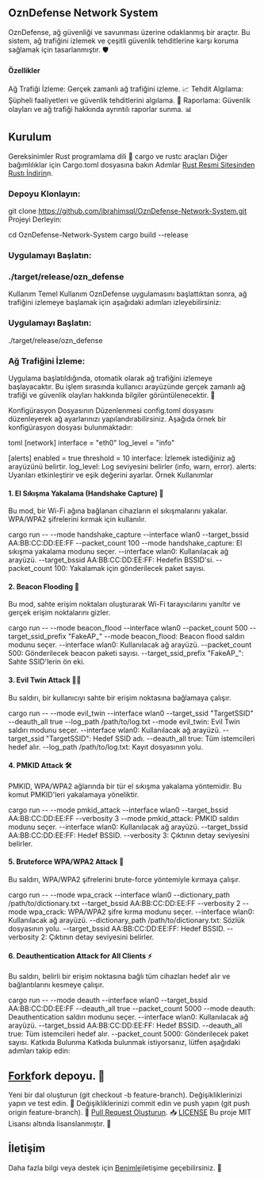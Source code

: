 ## OznDefense Network System
OznDefense, ağ güvenliği ve savunması üzerine odaklanmış bir araçtır. Bu sistem, ağ trafiğini izlemek ve çeşitli güvenlik tehditlerine karşı koruma sağlamak için tasarlanmıştır. 🛡️

#### Özellikler
Ağ Trafiği İzleme: Gerçek zamanlı ağ trafiğini izleme. 📈
Tehdit Algılama: Şüpheli faaliyetleri ve güvenlik tehditlerini algılama. 🚨
Raporlama: Güvenlik olayları ve ağ trafiği hakkında ayrıntılı raporlar sunma. 📊
## Kurulum
Gereksinimler
Rust programlama dili 🦀
cargo ve rustc araçları
Diğer bağımlılıklar için Cargo.toml dosyasına bakın
Adımlar
[Rust Resmi Sitesinden Rustı İndirin](https://www.rust-lang.org/)n.

### Depoyu Klonlayın:

git clone https://github.com/ibrahimsql/OznDefense-Network-System.git
Projeyi Derleyin:

cd OznDefense-Network-System
cargo build --release
### Uygulamayı Başlatın:


### ./target/release/ozn_defense
Kullanım
Temel Kullanım
OznDefense uygulamasını başlattıktan sonra, ağ trafiğini izlemeye başlamak için aşağıdaki adımları izleyebilirsiniz:

### Uygulamayı Başlatın:
./target/release/ozn_defense

### Ağ Trafiğini İzleme:

Uygulama başlatıldığında, otomatik olarak ağ trafiğini izlemeye başlayacaktır. Bu işlem sırasında kullanıcı arayüzünde gerçek zamanlı ağ trafiği ve güvenlik olayları hakkında bilgiler görüntülenecektir. 📡

Konfigürasyon Dosyasının Düzenlenmesi
config.toml dosyasını düzenleyerek ağ ayarlarınızı yapılandırabilirsiniz. Aşağıda örnek bir konfigürasyon dosyası bulunmaktadır:

toml
[network]
interface = "eth0"
log_level = "info"

[alerts]
enabled = true
threshold = 10
interface: İzlemek istediğiniz ağ arayüzünü belirtir.
log_level: Log seviyesini belirler (info, warn, error).
alerts: Uyarıları etkinleştirir ve eşik değerini ayarlar.
Örnek Kullanımlar

#### 1. El Sıkışma Yakalama (Handshake Capture) 🤝
Bu mod, bir Wi-Fi ağına bağlanan cihazların el sıkışmalarını yakalar. WPA/WPA2 şifrelerini kırmak için kullanılır.

cargo run -- --mode handshake_capture --interface wlan0 --target_bssid AA:BB:CC:DD:EE:FF --packet_count 100
--mode handshake_capture: El sıkışma yakalama modunu seçer.
--interface wlan0: Kullanılacak ağ arayüzü.
--target_bssid AA:BB:CC:DD:EE:FF: Hedefin BSSID'si.
--packet_count 100: Yakalamak için gönderilecek paket sayısı.


#### 2. Beacon Flooding 🌊
Bu mod, sahte erişim noktaları oluşturarak Wi-Fi tarayıcılarını yanıltır ve gerçek erişim noktalarını gizler.

cargo run -- --mode beacon_flood --interface wlan0 --packet_count 500 --target_ssid_prefix "FakeAP_"
--mode beacon_flood: Beacon flood saldırı modunu seçer.
--interface wlan0: Kullanılacak ağ arayüzü.
--packet_count 500: Gönderilecek beacon paketi sayısı.
--target_ssid_prefix "FakeAP_": Sahte SSID'lerin ön eki.


#### 3. Evil Twin Attack 👯‍♂️
Bu saldırı, bir kullanıcıyı sahte bir erişim noktasına bağlamaya çalışır.


cargo run -- --mode evil_twin --interface wlan0 --target_ssid "TargetSSID" --deauth_all true --log_path /path/to/log.txt
--mode evil_twin: Evil Twin saldırı modunu seçer.
--interface wlan0: Kullanılacak ağ arayüzü.
--target_ssid "TargetSSID": Hedef SSID adı.
--deauth_all true: Tüm istemcileri hedef alır.
--log_path /path/to/log.txt: Kayıt dosyasının yolu.

#### 4. PMKID Attack 🛠️
PMKID, WPA/WPA2 ağlarında bir tür el sıkışma yakalama yöntemidir. Bu komut PMKID'leri yakalamaya yöneliktir.

cargo run -- --mode pmkid_attack --interface wlan0 --target_bssid AA:BB:CC:DD:EE:FF --verbosity 3
--mode pmkid_attack: PMKID saldırı modunu seçer.
--interface wlan0: Kullanılacak ağ arayüzü.
--target_bssid AA:BB:CC:DD:EE:FF: Hedef BSSID.
--verbosity 3: Çıktının detay seviyesini belirler.

#### 5. Bruteforce WPA/WPA2 Attack 🔑
Bu saldırı, WPA/WPA2 şifrelerini brute-force yöntemiyle kırmaya çalışır.

cargo run -- --mode wpa_crack --interface wlan0 --dictionary_path /path/to/dictionary.txt --target_bssid AA:BB:CC:DD:EE:FF --verbosity 2
--mode wpa_crack: WPA/WPA2 şifre kırma modunu seçer.
--interface wlan0: Kullanılacak ağ arayüzü.
--dictionary_path /path/to/dictionary.txt: Sözlük dosyasının yolu.
--target_bssid AA:BB:CC:DD:EE:FF: Hedef BSSID.
--verbosity 2: Çıktının detay seviyesini belirler.

#### 6. Deauthentication Attack for All Clients ⚡
Bu saldırı, belirli bir erişim noktasına bağlı tüm cihazları hedef alır ve bağlantılarını kesmeye çalışır.

cargo run -- --mode deauth --interface wlan0 --target_bssid AA:BB:CC:DD:EE:FF --deauth_all true --packet_count 5000
--mode deauth: Deauthentication saldırı modunu seçer.
--interface wlan0: Kullanılacak ağ arayüzü.
--target_bssid AA:BB:CC:DD:EE:FF: Hedef BSSID.
--deauth_all true: Tüm istemcileri hedef alır.
--packet_count 5000: Gönderilecek paket sayısı.
Katkıda Bulunma
Katkıda bulunmak istiyorsanız, lütfen aşağıdaki adımları takip edin:

## [Fork](https://github.com/ibrahimsql/OznDefense-Network-System/)fork depoyu. 🍴
Yeni bir dal oluşturun (git checkout -b feature-branch).
Değişikliklerinizi yapın ve test edin. 🧪
Değişikliklerinizi commit edin ve push yapın (git push origin feature-branch). 🚀
[Pull Request Oluşturun](https://github.com/ibrahimsql/OznDefense-Network-System/pulls). 📥
[LICENSE](LICENSE)
Bu proje MIT Lisansı altında lisanslanmıştır. 📜

## İletişim
Daha fazla bilgi veya destek için [Benimle](https://www.instagram.com/ibrahimsql/)iletişime geçebilirsiniz. 📧

